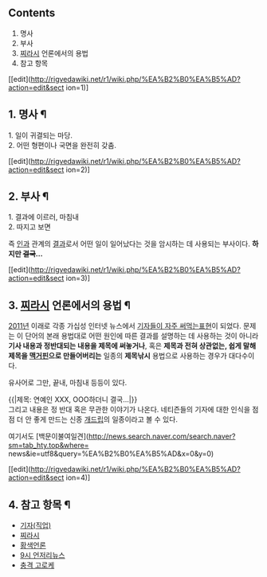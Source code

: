 ## Contents

    

1. 명사 
2. 부사 
3. [찌라시](%EC%B0%8C%EB%9D%BC%EC%8B%9C.md) 언론에서의 용법 
4. 참고 항목 

[[edit](http://rigvedawiki.net/r1/wiki.php/%EA%B2%B0%EA%B5%AD?action=edit&sect
ion=1)]

## 1. 명사 ¶

1\. 일이 귀결되는 마당.  
2\. 어떤 형편이나 국면을 완전히 갖춤.

  

[[edit](http://rigvedawiki.net/r1/wiki.php/%EA%B2%B0%EA%B5%AD?action=edit&sect
ion=2)]

## 2. 부사 ¶

1\. 결과에 이르러, 마침내  
2\. 따지고 보면

  

즉 [인과](%EC%9D%B8%EA%B3%BC.md) 관계의 [결과](%EA%B2%B0%EA%B3%BC.md)로서 어떤 일이
일어났다는 것을 암시하는 데 사용되는 부사이다. **하지만 <del>결국</del>...**

  

[[edit](http://rigvedawiki.net/r1/wiki.php/%EA%B2%B0%EA%B5%AD?action=edit&sect
ion=3)]

## 3. [찌라시](%EC%B0%8C%EB%9D%BC%EC%8B%9C.md) 언론에서의 용법 ¶

[2011년](2011%EB%85%84.md) 이래로 각종 가십성 인터넷 뉴스에서
[기자](%EA%B8%B0%EC%9E%90%28%EC%A7%81%EC%97%85%29.md)[들이 자주 써먹는표현](%EC%B0%8C%EB%9D%BC%EC%8B%9C.md)이 되었다. 문제는 이 단어의 본래 용법대로 어떤 원인에 따른 결과를
설명하는 데 사용하는 것이 아니라 **기사 내용과 정반대되는 내용을 제목에 써놓거나**, 혹은 **제목과 전혀 상관없는, 쉽게 말해 제목을
[맥거핀](%EB%A7%A5%EA%B1%B0%ED%95%80.md)으로 만들어버리는** 일종의 **제목낚시** 용법으로 사용하는 경우가
대다수이다.

  

유사어로 그만, 끝내, 마침내 등등이 있다.

  

{{|제목: 연예인 XXX, OOO하더니 결국...|}}  
그리고 내용은 정 반대 혹은 무관한 이야기가 나온다. 네티즌들의 기자에 대한 인식을 점점 더 안 좋게 만드는 신종
[개드립](%EA%B0%9C%EB%93%9C%EB%A6%BD.md)의 일종이라고 볼 수 있다.

  

여기서도 [백문이불여일견](http://news.search.naver.com/search.naver?sm=tab_hty.top&where=
news&ie=utf8&query=%EA%B2%B0%EA%B5%AD&x=0&y=0)

  

[[edit](http://rigvedawiki.net/r1/wiki.php/%EA%B2%B0%EA%B5%AD?action=edit&sect
ion=4)]

## 4. 참고 항목 ¶

  * [기자(직업)](%EA%B8%B0%EC%9E%90%28%EC%A7%81%EC%97%85%29.md)
  * [찌라시](%EC%B0%8C%EB%9D%BC%EC%8B%9C.md)
  * [황색언론](%ED%99%A9%EC%83%89%EC%96%B8%EB%A1%A0.md)
  * [9시 언저리뉴스](9%EC%8B%9C%20%EC%96%B8%EC%A0%80%EB%A6%AC%EB%89%B4%EC%8A%A4.md)
  * [충격 고로케](%EC%B6%A9%EA%B2%A9%20%EA%B3%A0%EB%A1%9C%EC%BC%80.md)

